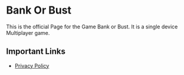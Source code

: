 # Bank Or Bust

This is the official Page for the Game Bank or Bust. It is a single device Multiplayer game.

## Important Links

- [Privacy Policy](./privacypolicy.md)
